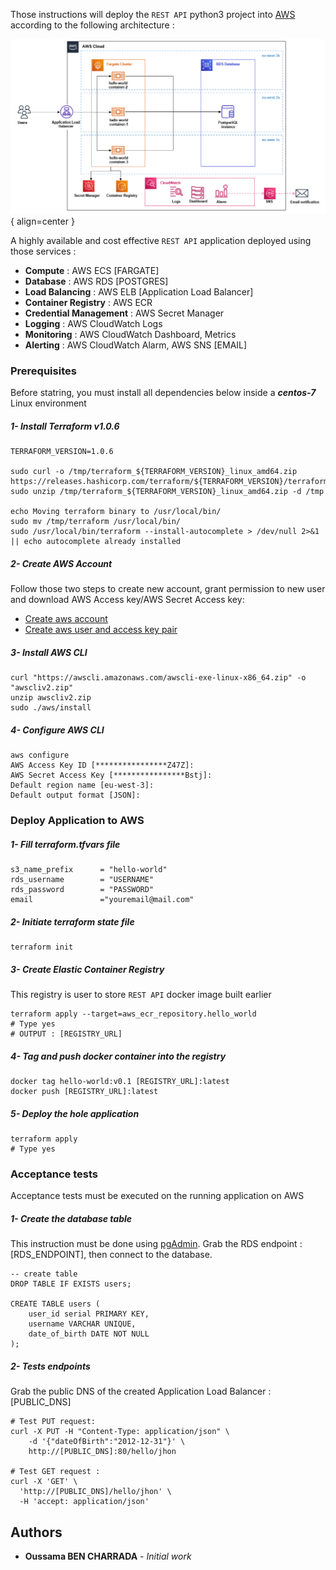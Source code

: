 Those instructions will deploy the `REST API` python3 project into [AWS](https://docs.aws.amazon.com/) according to the following architecture :

![AWS Architecture](../../assets/images/blog/rest-api/aws-deploy.png){ align=center }

A highly available and cost effective `REST API` application deployed using those services :

* **Compute** : AWS ECS [FARGATE]
* **Database** : AWS RDS [POSTGRES]
* **Load Balancing** : AWS ELB [Application Load Balancer]
* **Container Registry** : AWS ECR
* **Credential Management** : AWS Secret Manager
* **Logging** : AWS CloudWatch Logs
* **Monitoring** :  AWS CloudWatch Dashboard, Metrics
* **Alerting** : AWS CloudWatch Alarm, AWS SNS [EMAIL]
    

### Prerequisites

Before statring, you must install all dependencies below inside a ***centos-7*** Linux environment

##### 1- Install Terraform v1.0.6
```
TERRAFORM_VERSION=1.0.6

sudo curl -o /tmp/terraform_${TERRAFORM_VERSION}_linux_amd64.zip https://releases.hashicorp.com/terraform/${TERRAFORM_VERSION}/terraform_${TERRAFORM_VERSION}_linux_amd64.zip
sudo unzip /tmp/terraform_${TERRAFORM_VERSION}_linux_amd64.zip -d /tmp

echo Moving terraform binary to /usr/local/bin/
sudo mv /tmp/terraform /usr/local/bin/
sudo /usr/local/bin/terraform --install-autocomplete > /dev/null 2>&1 || echo autocomplete already installed
```

##### 2- Create AWS Account
Follow those two steps to create new account, grant permission to new user and download AWS Access key/AWS Secret Access key:
* [Create aws account](https://aws.amazon.com/premiumsupport/knowledge-center/create-and-activate-aws-account/)
* [Create aws user and access key pair](https://aws.amazon.com/premiumsupport/knowledge-center/create-access-key/)

##### 3- Install AWS CLI
```
curl "https://awscli.amazonaws.com/awscli-exe-linux-x86_64.zip" -o "awscliv2.zip"
unzip awscliv2.zip
sudo ./aws/install
```

##### 4- Configure AWS CLI

```
aws configure 
AWS Access Key ID [****************Z47Z]:
AWS Secret Access Key [****************Bstj]:
Default region name [eu-west-3]:
Default output format [JSON]:
```

### Deploy Application to AWS

##### 1- Fill terraform.tfvars file
```
s3_name_prefix      = "hello-world"
rds_username        = "USERNAME"
rds_password        = "PASSWORD"
email               ="youremail@mail.com"
```

##### 2- Initiate terraform state file
```
terraform init
```

##### 3- Create Elastic Container Registry
This registry is user to store `REST API` docker image built earlier
```
terraform apply --target=aws_ecr_repository.hello_world
# Type yes
# OUTPUT : [REGISTRY_URL] 
```
##### 4- Tag and push docker container into the registry
```
docker tag hello-world:v0.1 [REGISTRY_URL]:latest
docker push [REGISTRY_URL]:latest
```

##### 5- Deploy the hole application
```
terraform apply
# Type yes
```

### Acceptance tests
Acceptance tests must be executed on the running application on AWS

##### 1- Create the database table
This instruction must be done using [pgAdmin](https://www.pgadmin.org/).
Grab the RDS endpoint : [RDS_ENDPOINT], then connect to the database.
```
-- create table
DROP TABLE IF EXISTS users;

CREATE TABLE users (
	user_id serial PRIMARY KEY,
	username VARCHAR UNIQUE,
	date_of_birth DATE NOT NULL
);
```

##### 2- Tests endpoints
Grab the public DNS of the created Application Load Balancer : [PUBLIC_DNS]
```
# Test PUT request:
curl -X PUT -H "Content-Type: application/json" \
    -d '{"dateOfBirth":"2012-12-31"}' \ 
    http://[PUBLIC_DNS]:80/hello/jhon

# Test GET request :
curl -X 'GET' \
  'http://[PUBLIC_DNS]/hello/jhon' \
  -H 'accept: application/json'
```

## Authors

* **Oussama BEN CHARRADA** - *Initial work*